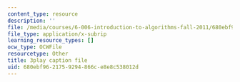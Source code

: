 ```yaml
---
content_type: resource
description: ''
file: /media/courses/6-006-introduction-to-algorithms-fall-2011/680ebf9621759294866ce8e8c538012d_PptQgy89cN8.srt
file_type: application/x-subrip
learning_resource_types: []
ocw_type: OCWFile
resourcetype: Other
title: 3play caption file
uid: 680ebf96-2175-9294-866c-e8e8c538012d
---
```

